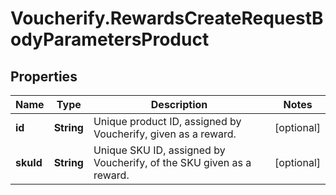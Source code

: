 # Voucherify.RewardsCreateRequestBodyParametersProduct

## Properties

Name | Type | Description | Notes
------------ | ------------- | ------------- | -------------
**id** | **String** | Unique product ID, assigned by Voucherify, given as a reward. | [optional] 
**skuId** | **String** | Unique SKU ID, assigned by Voucherify, of the SKU given as a reward. | [optional] 


